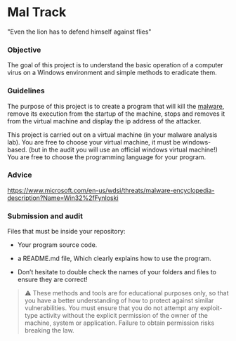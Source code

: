 # Mal Track

"Even the lion has to defend himself against flies"
### Objective  

The goal of this project is to understand the basic operation of a computer virus on a Windows environment and simple methods to eradicate them.

### Guidelines

The purpose of this project is to create a program that will kill the [malware](./resources/mal-track(Fynloski%20sample%2C%20ON%20VM%20ONLY).zip), remove its execution from the startup of the machine, stops and removes it from the virtual machine and display the ip address of the attacker.

This project is carried out on a virtual machine (in your malware analysis lab).
You are free to choose your virtual machine, it must be windows-based. (but in the audit you will use an official windows virtual machine!)
You are free to choose the programming language for your program.



### Advice
https://www.microsoft.com/en-us/wdsi/threats/malware-encyclopedia-description?Name=Win32%2fFynloski


### Submission and audit
Files that must be inside your  repository:
- Your program source code.
- a README.md file, Which clearly explains how to use the program.

- Don’t hesitate to double check the names of your folders and files to ensure they are correct!

> ⚠️ These methods and tools are for educational purposes only, so that you have a better understanding of how to protect against similar vulnerabilities. You must ensure that you do not attempt any exploit-type activity without the explicit permission of the owner of the machine, system or application. Failure to obtain permission risks breaking the law.
